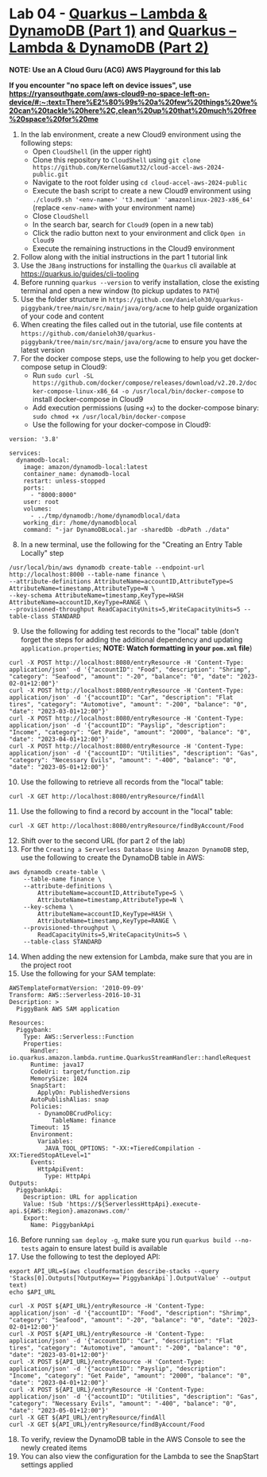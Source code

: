 # Lab 04 - [Quarkus – Lambda & DynamoDB (Part 1)](https://dzone.com/articles/dynamic-data-processing-using-serverless-java-with) and [Quarkus – Lambda & DynamoDB (Part 2)](https://dzone.com/articles/dynamic-data-processing-using-serverless-java-with-1)

**NOTE: Use an A Cloud Guru (ACG) AWS Playground for this lab**

**If you encounter "no space left on device issues", use https://ryansouthgate.com/aws-cloud9-no-space-left-on-device/#:~:text=There%E2%80%99s%20a%20few%20things%20we%20can%20tackle%20here%2C,clean%20up%20that%20much%20free%20space%20for%20me**

1. In the lab environment, create a new Cloud9 environment using the following steps:
    - Open `CloudShell` (in the upper right)
    - Clone this repository to `CloudShell` using `git clone https://github.com/KernelGamut32/cloud-accel-aws-2024-public.git`
    - Navigate to the root folder using `cd cloud-accel-aws-2024-public`
    - Execute the bash script to create a new Cloud9 environment using `./cloud9.sh '<env-name>' 't3.medium' 'amazonlinux-2023-x86_64'` (replace `<env-name>` with your environment name)
    - Close `CloudShell`
    - In the search bar, search for `Cloud9` (open in a new tab)
    - Click the radio button next to your environment and click `Open in Cloud9`
    - Execute the remaining instructions in the Cloud9 environment
1. Follow along with the initial instructions in the part 1 tutorial link
1. Use the `JBang` instructions for installing the `Quarkus` cli available at https://quarkus.io/guides/cli-tooling
1. Before running `quarkus --version` to verify installation, close the existing terminal and open a new window (to pickup updates to `PATH`)
1. Use the folder structure in `https://github.com/danieloh30/quarkus-piggybank/tree/main/src/main/java/org/acme` to help guide organization of your code and content
1. When creating the files called out in the tutorial, use file contents at `https://github.com/danieloh30/quarkus-piggybank/tree/main/src/main/java/org/acme` to ensure you have the latest version
1. For the docker compose steps, use the following to help you get docker-compose setup in Cloud9:
    - Run `sudo curl -SL https://github.com/docker/compose/releases/download/v2.20.2/docker-compose-linux-x86_64 -o /usr/local/bin/docker-compose` to install docker-compose in Cloud9
    - Add execution permissions (using `+x`) to the docker-compose binary: `sudo chmod +x /usr/local/bin/docker-compose`
    - Use the following for your docker-compose in Cloud9:

```
version: '3.8'

services:
  dynamodb-local:
    image: amazon/dynamodb-local:latest
    container_name: dynamodb-local
    restart: unless-stopped
    ports:
      - "8000:8000"
    user: root
    volumes:
      - ../tmp/dynamodb:/home/dynamodblocal/data
    working_dir: /home/dynamodblocal
    command: "-jar DynamoDBLocal.jar -sharedDb -dbPath ./data"
```

8. In a new terminal, use the following for the "Creating an Entry Table Locally" step

```
/usr/local/bin/aws dynamodb create-table --endpoint-url http://localhost:8000 --table-name finance \
--attribute-definitions AttributeName=accountID,AttributeType=S AttributeName=timestamp,AttributeType=N \
--key-schema AttributeName=timestamp,KeyType=HASH AttributeName=accountID,KeyType=RANGE \
--provisioned-throughput ReadCapacityUnits=5,WriteCapacityUnits=5 --table-class STANDARD
```

9. Use the following for adding test records to the "local" table (don't forget the steps for adding the additional dependency and updating `application.properties`; **NOTE: Watch formatting in your `pom.xml` file**)

```
curl -X POST http://localhost:8080/entryResource -H 'Content-Type: application/json' -d '{"accountID": "Food", "description": "Shrimp", "category": "Seafood", "amount": "-20", "balance": "0", "date": "2023-02-01+12:00"}'
curl -X POST http://localhost:8080/entryResource -H 'Content-Type: application/json' -d '{"accountID": "Car", "description": "Flat tires", "category": "Automotive", "amount": "-200", "balance": "0", "date": "2023-03-01+12:00"}'
curl -X POST http://localhost:8080/entryResource -H 'Content-Type: application/json' -d '{"accountID": "Payslip", "description": "Income", "category": "Get Paide", "amount": "2000", "balance": "0", "date": "2023-04-01+12:00"}'
curl -X POST http://localhost:8080/entryResource -H 'Content-Type: application/json' -d '{"accountID": "Utilities", "description": "Gas", "category": "Necessary Evils", "amount": "-400", "balance": "0", "date": "2023-05-01+12:00"}'
```

10. Use the following to retrieve all records from the "local" table:

```
curl -X GET http://localhost:8080/entryResource/findAll 
```

11. Use the following to find a record by account in the "local" table:

```
curl -X GET http://localhost:8080/entryResource/findByAccount/Food
```

12. Shift over to the second URL (for part 2 of the lab)
13. For the `Creating a Serverless Database Using Amazon DynamoDB` step, use the following to create the DynamoDB table in AWS:

```
aws dynamodb create-table \
    --table-name finance \
    --attribute-definitions \
        AttributeName=accountID,AttributeType=S \
        AttributeName=timestamp,AttributeType=N \
    --key-schema \
        AttributeName=accountID,KeyType=HASH \
        AttributeName=timestamp,KeyType=RANGE \
    --provisioned-throughput \
        ReadCapacityUnits=5,WriteCapacityUnits=5 \
    --table-class STANDARD
```

14. When adding the new extension for Lambda, make sure that you are in the project root
15. Use the following for your SAM template:

```
AWSTemplateFormatVersion: '2010-09-09'
Transform: AWS::Serverless-2016-10-31
Description: >
  PiggyBank AWS SAM application

Resources:
  Piggybank:
    Type: AWS::Serverless::Function
    Properties:
      Handler: io.quarkus.amazon.lambda.runtime.QuarkusStreamHandler::handleRequest
      Runtime: java17
      CodeUri: target/function.zip
      MemorySize: 1024
      SnapStart:
        ApplyOn: PublishedVersions
      AutoPublishAlias: snap
      Policies:
        - DynamoDBCrudPolicy:
            TableName: finance
      Timeout: 15
      Environment:
        Variables:
          JAVA_TOOL_OPTIONS: "-XX:+TieredCompilation -XX:TieredStopAtLevel=1"
      Events:
        HttpApiEvent:
          Type: HttpApi
Outputs:
  PiggybankApi:
    Description: URL for application
    Value: !Sub 'https://${ServerlessHttpApi}.execute-api.${AWS::Region}.amazonaws.com/'
    Export:
      Name: PiggybankApi
```

16. Before running `sam deploy -g`, make sure you run `quarkus build --no-tests` again to ensure latest build is available
17. Use the following to test the deployed API:

```
export API_URL=$(aws cloudformation describe-stacks --query 'Stacks[0].Outputs[?OutputKey==`PiggybankApi`].OutputValue' --output text)
echo $API_URL
```

```
curl -X POST ${API_URL}/entryResource -H 'Content-Type: application/json' -d '{"accountID": "Food", "description": "Shrimp", "category": "Seafood", "amount": "-20", "balance": "0", "date": "2023-02-01+12:00"}'
curl -X POST ${API_URL}/entryResource -H 'Content-Type: application/json' -d '{"accountID": "Car", "description": "Flat tires", "category": "Automotive", "amount": "-200", "balance": "0", "date": "2023-03-01+12:00"}'
curl -X POST ${API_URL}/entryResource -H 'Content-Type: application/json' -d '{"accountID": "Payslip", "description": "Income", "category": "Get Paide", "amount": "2000", "balance": "0", "date": "2023-04-01+12:00"}'
curl -X POST ${API_URL}/entryResource -H 'Content-Type: application/json' -d '{"accountID": "Utilities", "description": "Gas", "category": "Necessary Evils", "amount": "-400", "balance": "0", "date": "2023-05-01+12:00"}'
curl -X GET ${API_URL}/entryResource/findAll
curl -X GET ${API_URL}/entryResource/findByAccount/Food
```

18. To verify, review the DynamoDB table in the AWS Console to see the newly created items
19. You can also view the configuration for the Lambda to see the SnapStart settings applied
